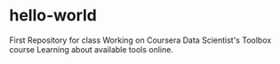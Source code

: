 # hello-world
First Repository for class
Working on Coursera Data Scientist's Toolbox course
Learning about available tools online.
